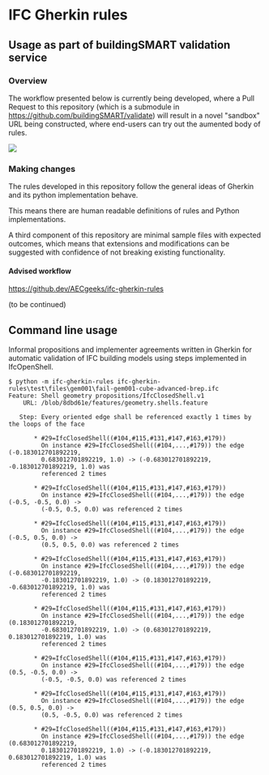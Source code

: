 # IFC Gherkin rules

## Usage as part of buildingSMART validation service

### Overview

The workflow presented below is currently being developed, where a Pull Request to this repository (which is a submodule in https://github.com/buildingSMART/validate) will result in a novel "sandbox" URL being constructed, where end-users can try out the aumented body of rules.

![](gherkin-rule-editing-workflow.png)

### Making changes

The rules developed in this repository follow the general ideas of Gherkin and its python implementation behave.

This means there are human readable definitions of rules and Python implementations.

A third component of this repository are minimal sample files with expected outcomes, which means that extensions and modifications can be suggested with confidence of not breaking existing functionality.

#### Advised workflow

https://github.dev/AECgeeks/ifc-gherkin-rules

(to be continued)

## Command line usage

Informal propositions and implementer agreements written in Gherkin for automatic validation of IFC building models using steps implemented in IfcOpenShell.

~~~
$ python -m ifc-gherkin-rules ifc-gherkin-rules\test\files\gem001\fail-gem001-cube-advanced-brep.ifc
Feature: Shell geometry propositions/IfcClosedShell.v1
    URL: /blob/8dbd61e/features/geometry.shells.feature

   Step: Every oriented edge shall be referenced exactly 1 times by the loops of the face

       * #29=IfcClosedShell((#104,#115,#131,#147,#163,#179))
         On instance #29=IfcClosedShell((#104,...,#179)) the edge (-0.183012701892219,
         0.683012701892219, 1.0) -> (-0.683012701892219, -0.183012701892219, 1.0) was
         referenced 2 times

       * #29=IfcClosedShell((#104,#115,#131,#147,#163,#179))
         On instance #29=IfcClosedShell((#104,...,#179)) the edge (-0.5, -0.5, 0.0) ->
         (-0.5, 0.5, 0.0) was referenced 2 times

       * #29=IfcClosedShell((#104,#115,#131,#147,#163,#179))
         On instance #29=IfcClosedShell((#104,...,#179)) the edge (-0.5, 0.5, 0.0) ->
         (0.5, 0.5, 0.0) was referenced 2 times

       * #29=IfcClosedShell((#104,#115,#131,#147,#163,#179))
         On instance #29=IfcClosedShell((#104,...,#179)) the edge (-0.683012701892219,
         -0.183012701892219, 1.0) -> (0.183012701892219, -0.683012701892219, 1.0) was
         referenced 2 times

       * #29=IfcClosedShell((#104,#115,#131,#147,#163,#179))
         On instance #29=IfcClosedShell((#104,...,#179)) the edge (0.183012701892219,
         -0.683012701892219, 1.0) -> (0.683012701892219, 0.183012701892219, 1.0) was
         referenced 2 times

       * #29=IfcClosedShell((#104,#115,#131,#147,#163,#179))
         On instance #29=IfcClosedShell((#104,...,#179)) the edge (0.5, -0.5, 0.0) ->
         (-0.5, -0.5, 0.0) was referenced 2 times

       * #29=IfcClosedShell((#104,#115,#131,#147,#163,#179))
         On instance #29=IfcClosedShell((#104,...,#179)) the edge (0.5, 0.5, 0.0) ->
         (0.5, -0.5, 0.0) was referenced 2 times

       * #29=IfcClosedShell((#104,#115,#131,#147,#163,#179))
         On instance #29=IfcClosedShell((#104,...,#179)) the edge (0.683012701892219,
         0.183012701892219, 1.0) -> (-0.183012701892219, 0.683012701892219, 1.0) was
         referenced 2 times
~~~
